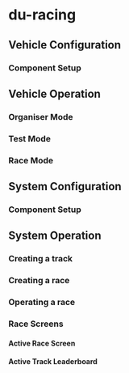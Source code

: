 # du-racing

## Vehicle Configuration

### Component Setup

## Vehicle Operation

### Organiser Mode

### Test Mode

### Race Mode

## System Configuration

### Component Setup

## System Operation

### Creating a track

### Creating a race

### Operating a race

### Race Screens

#### Active Race Screen

#### Active Track Leaderboard